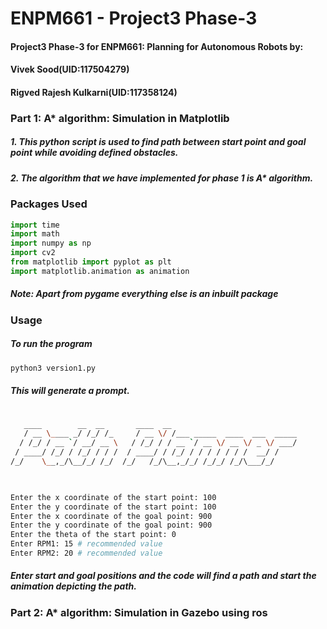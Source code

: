 # ENPM661 - Project3 Phase-3

#### Project3 Phase-3 for ENPM661: Planning for Autonomous Robots by:
#### Vivek Sood(UID:117504279) 
#### Rigved Rajesh Kulkarni(UID:117358124)

### Part 1: A* algorithm: Simulation in Matplotlib

##### 1. This python script is used to find path between start point and goal point while avoiding defined obstacles.
##### 2. The algorithm that we have implemented for phase 1 is A* algorithm.
### Packages Used
```python
import time
import math
import numpy as np
import cv2
from matplotlib import pyplot as plt
import matplotlib.animation as animation
```
##### Note: Apart from pygame everything else is an inbuilt package
### Usage
##### To run the program
```bash
python3 version1.py
```
##### This will generate a prompt.

```bash
 
   ____        __  __       ____  __                           
   / __ \____ _/ /_/ /_     / __ \/ /___ _____  ____  ___  _____
  / /_/ / __ `/ __/ __ \   / /_/ / / __ `/ __ \/ __ \/ _ \/ ___/
 / ____/ /_/ / /_/ / / /  / ____/ / /_/ / / / / / / /  __/ /    
/_/    \__,_/\__/_/ /_/  /_/   /_/\__,_/_/ /_/_/ /_/\___/_/     
                                                                


Enter the x coordinate of the start point: 100
Enter the y coordinate of the start point: 100
Enter the x coordinate of the goal point: 900
Enter the y coordinate of the goal point: 900
Enter the theta of the start point: 0
Enter RPM1: 15 # recommended value
Enter RPM2: 20 # recommended value

```
##### Enter start and goal positions and the code will find a path and start the animation depicting the path.


### Part 2: A* algorithm: Simulation in Gazebo using ros